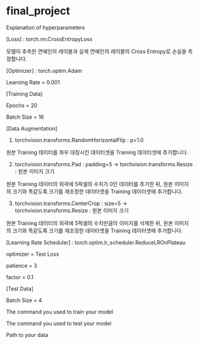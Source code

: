 # final_project
Explanation of hyperparameters

[Loss] : torch.nn.CrossEntropyLoss

모델이 추측한 연예인의 레이블과 실제 연예인의 레이블의 Cross Entropy로 손실을 측정합니다.

[Optimizer] : torch.optim.Adam

Learning Rate = 0.001

[Training Data]

Epochs = 20

Batch Size = 16


[Data Augmentation]

1. torchvision.transforms.RandomHorizontalFlip : p=1.0          

원본 Training 데이터를 좌우 대칭시킨 데이터셋을 Training 데이터셋에 추가합니다.

2. torchvision.transforms.Pad                  : padding=5     -> torchvision.transforms.Resize : 원본 이미지 크기

원본 Training 데이터의 외곽에 5픽셀의 수치가 0인 데이터를 추가한 뒤, 원본 이미지의 크기와 똑같도록 크기를 재조정한 데이터셋을 Training 데이터셋에 추가합니다.

3. torchvision.transforms.CenterCrop           : size=5        -> torchvision.transforms.Resize : 원본 이미지 크기

원본 Training 데이터의 외곽에 5픽셀의 수치만큼의 이미지를 삭제한 뒤, 원본 이미지의 크기와 똑같도록 크기를 재조정한 데이터셋을 Training 데이터셋에 추가합니다.

[Learning Rate Scheduler] : torch.optim.lr_scheduler.ReduceLROnPlateau

optimizer = Test Loss

patience = 3

factor = 0.1

[Test Data]

Batch Size = 4


The command you used to train your model

The command you used to test your model

Path to your data
